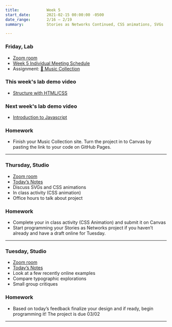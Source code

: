 ```yaml
---
title:            Week 5
start_date:       2021-02-15 00:00:00 -0500
date_range:       2/16 – 2/19
summary:          Stories as Networks Continued, CSS animations, SVGs

---
```


### Friday, Lab
- [Zoom room](https://newschool.zoom.us/j/3928062190)
- [Week 5 Individual Meeting Schedule](https://paper.dropbox.com/doc/CI-Lab-Week-5-Meeting-Schedule--BFbLOMhRjVJZSY5wCw8WZa4UAg-Cc48XAC16Jb7Bld3pRSmS)
- Assignment: [🎹 Music Collection](https://paper.dropbox.com/doc/CI-Lab-Week-5-Music-Collection--BFdEFPX0eY8gm2jCFrbVvhaIAg-6aPxfUWV1qobTplUO0VAl)

### This week's lab demo video
- [Structure with HTML/CSS](https://vimeo.com/showcase/8025633/video/513703910)

### Next week's lab demo video
- [Introduction to Javascript](https://vimeo.com/showcase/8025633/video/513584741)

### Homework
- Finish your Music Collection site. Turn the project in to Canvas by pasting the link to your code on GitHub Pages.

---

### Thursday, Studio
- [Zoom room](https://newschool.zoom.us/my/nikafisher)
- [Today&rsquo;s Notes](https://paper.dropbox.com/doc/Parsons-Week-5b-SVGs-and-CSS-Animation-Review--BFV5obWdfo8AAN6sDXmggUsTAQ-q341PeJIq9LIXB44OV9Mf)
- Discuss SVGs and CSS animations
- In class activity (CSS animation)
- Office hours to talk about project

### Homework
- Complete your in class activity (CSS Animation) and submit it on Canvas
- Start programming your Stories as Networks project if you haven&rsquo;t already and have a draft online for Tuesday.


---

### Tuesday, Studio
- [Zoom room](https://newschool.zoom.us/my/nikafisher)
- [Today&rsquo;s Notes](https://paper.dropbox.com/doc/Parsons-S21-CI2-Week-4b--BFRXfjKt47lSlfmORoQIC22RAQ-65qIxSJzVKet8Xbx7VI82)
- Look at a few recently online examples
- Compare typographic explorations
- Small group critiques

### Homework
- Based on today&rsquo;s feedback finalize your design and if ready, begin programming it! The project is due 03/02

---

